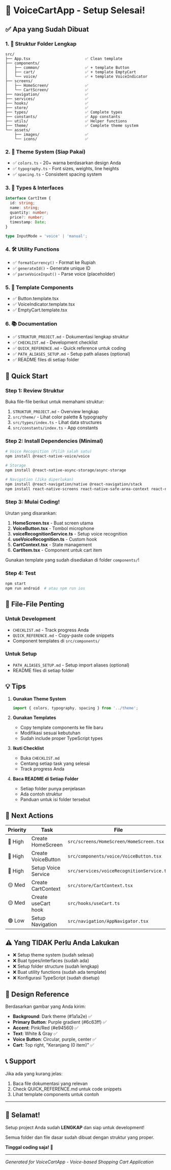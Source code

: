 # 🎉 VoiceCartApp - Setup Selesai!

## ✅ Apa yang Sudah Dibuat

### 1. 📁 Struktur Folder Lengkap

```
src/
├── App.tsx                        ✅ Clean template
├── components/
│   ├── common/                    ✅ + template Button
│   ├── cart/                      ✅ + template EmptyCart
│   └── voice/                     ✅ + template VoiceIndicator
├── screens/
│   ├── HomeScreen/                ✅
│   └── CartScreen/                ✅
├── navigation/                    ✅
├── services/                      ✅
├── hooks/                         ✅
├── store/                         ✅
├── types/                         ✅ Complete types
├── constants/                     ✅ App constants
├── utils/                         ✅ Helper functions
├── theme/                         ✅ Complete theme system
└── assets/
    ├── images/                    ✅
    └── icons/                     ✅
```

### 2. 🎨 Theme System (Siap Pakai)

- ✅ `colors.ts` - 20+ warna berdasarkan design Anda
- ✅ `typography.ts` - Font sizes, weights, line heights
- ✅ `spacing.ts` - Consistent spacing system

### 3. 📝 Types & Interfaces

```typescript
interface CartItem {
  id: string;
  name: string;
  quantity: number;
  price?: number;
  timestamp: Date;
}

type InputMode = 'voice' | 'manual';
```

### 4. 🛠️ Utility Functions

- ✅ `formatCurrency()` - Format ke Rupiah
- ✅ `generateId()` - Generate unique ID
- ✅ `parseVoiceInput()` - Parse voice (placeholder)

### 5. 🎯 Template Components

- ✅ Button.template.tsx
- ✅ VoiceIndicator.template.tsx
- ✅ EmptyCart.template.tsx

### 6. 📚 Documentation

- ✅ `STRUKTUR_PROJECT.md` - Dokumentasi lengkap struktur
- ✅ `CHECKLIST.md` - Development checklist
- ✅ `QUICK_REFERENCE.md` - Quick reference untuk coding
- ✅ `PATH_ALIASES_SETUP.md` - Setup path aliases (optional)
- ✅ README files di setiap folder

## 🚀 Quick Start

### Step 1: Review Struktur

Buka file-file berikut untuk memahami struktur:

1. `STRUKTUR_PROJECT.md` - Overview lengkap
2. `src/theme/` - Lihat color palette & typography
3. `src/types/index.ts` - Lihat data structures
4. `src/constants/index.ts` - App constants

### Step 2: Install Dependencies (Minimal)

```bash
# Voice Recognition (Pilih salah satu)
npm install @react-native-voice/voice

# Storage
npm install @react-native-async-storage/async-storage

# Navigation (Jika diperlukan)
npm install @react-navigation/native @react-navigation/stack
npm install react-native-screens react-native-safe-area-context react-native-gesture-handler
```

### Step 3: Mulai Coding!

Urutan yang disarankan:

1. **HomeScreen.tsx** - Buat screen utama
2. **VoiceButton.tsx** - Tombol microphone
3. **voiceRecognitionService.ts** - Setup voice recognition
4. **useVoiceRecognition.ts** - Custom hook
5. **CartContext.tsx** - State management
6. **CartItem.tsx** - Component untuk cart item

Gunakan template yang sudah disediakan di folder `components/`!

### Step 4: Test

```bash
npm start
npm run android  # atau npm run ios
```

## 📖 File-File Penting

### Untuk Development
- `CHECKLIST.md` - Track progress Anda
- `QUICK_REFERENCE.md` - Copy-paste code snippets
- Component templates di `src/components/`

### Untuk Setup
- `PATH_ALIASES_SETUP.md` - Setup import aliases (optional)
- README files di setiap folder

## 💡 Tips

1. **Gunakan Theme System**
   ```typescript
   import { colors, typography, spacing } from '../theme';
   ```

2. **Gunakan Templates**
   - Copy template components ke file baru
   - Modifikasi sesuai kebutuhan
   - Sudah include proper TypeScript types

3. **Ikuti Checklist**
   - Buka `CHECKLIST.md`
   - Centang setiap task yang selesai
   - Track progress Anda

4. **Baca README di Setiap Folder**
   - Setiap folder punya penjelasan
   - Ada contoh struktur
   - Panduan untuk isi folder tersebut

## 🎯 Next Actions

| Priority | Task | File |
|----------|------|------|
| 🔴 High | Create HomeScreen | `src/screens/HomeScreen/HomeScreen.tsx` |
| 🔴 High | Create VoiceButton | `src/components/voice/VoiceButton.tsx` |
| 🔴 High | Setup Voice Service | `src/services/voiceRecognitionService.ts` |
| 🟡 Med | Create CartContext | `src/store/CartContext.tsx` |
| 🟡 Med | Create useCart hook | `src/hooks/useCart.ts` |
| 🟢 Low | Setup Navigation | `src/navigation/AppNavigator.tsx` |

## ⚠️ Yang TIDAK Perlu Anda Lakukan

- ❌ Setup theme system (sudah selesai)
- ❌ Buat types/interfaces (sudah ada)
- ❌ Setup folder structure (sudah lengkap)
- ❌ Buat utility functions (sudah ada template)
- ❌ Konfigurasi TypeScript (sudah disetup)

## 🎨 Design Reference

Berdasarkan gambar yang Anda kirim:

- **Background**: Dark theme (#1a1a2e) ✅
- **Primary Button**: Purple gradient (#6c63ff) ✅
- **Accent**: Pink/Red (#e94560) ✅
- **Text**: White & Gray ✅
- **Voice Button**: Circular, purple, center ✅
- **Cart**: Top right, "Keranjang (0 item)" ✅

## 📞 Support

Jika ada yang kurang jelas:
1. Baca file dokumentasi yang relevan
2. Check QUICK_REFERENCE.md untuk code snippets
3. Lihat template components untuk contoh

---

## 🎊 Selamat!

Setup project Anda sudah **LENGKAP** dan siap untuk development!

Semua folder dan file dasar sudah dibuat dengan struktur yang proper.

**Tinggal coding saja! 💪**

---

_Generated for VoiceCartApp - Voice-based Shopping Cart Application_
